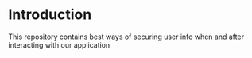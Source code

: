 # Introduction
This repository contains best ways of securing user info when and after interacting with our application
